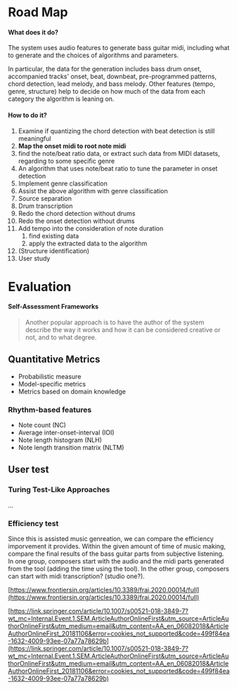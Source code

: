 # Road Map

#### What does it do?
The system uses audio features to generate bass guitar midi, including what to generate and the choices of algorithms and parameters.


In particular, the data for the generation includes bass drum onset, accompanied tracks' onset, beat, downbeat, pre-programmed patterns, chord detection, lead melody, and bass melody. Other features (tempo, genre, structure) help to decide on how much of the data from each category the algorithm is leaning on.

#### How to do it?

1. Examine if quantizing the chord detection with beat detection is still meaningful
2.  **Map the onset midi to root note midi**
3. find the note/beat ratio data, or extract such data from MIDI datasets, regarding to some specific genre
4. An algorithm that uses note/beat ratio to tune the parameter in onset detection
5. Implement genre classification
6. Assist the above algorithm with genre classification
7. Source separation
8. Drum transcription
9. Redo the chord detection without drums
10. Redo the onset detection without drums
11. Add tempo into the consideration of note duration
    1. find existing data
    2. apply the extracted data to the algorithm
12. (Structure identification)
13. User study




# Evaluation


#### Self-Assessment Frameworks
>Another popular approach is to have the author of the system describe the way it works and how it can be considered creative or not, and to what degree.


## Quantitative Metrics

* Probabilistic measure
* Model-specific metrics
* Metrics based on domain knowledge

### Rhythm-based features

* Note count (NC)
* Average inter-onset-interval (IOI)
* Note length histogram (NLH)
* Note length transition matrix (NLTM)


## User test

### Turing Test-Like Approaches

...

### Efficiency test
Since this is assisted music genreation, we can compare the efficiency imporvement it provides. Within the given amount of time of music making, compare the final results of the bass guitar parts from subjective listening. In one group, composers start with the audio and the midi parts generated from the tool (adding the time using the tool). In the other group, composers can start with midi transcription? (studio one?).







[https://www.frontiersin.org/articles/10.3389/frai.2020.00014/full](https://www.frontiersin.org/articles/10.3389/frai.2020.00014/full)

[https://link.springer.com/article/10.1007/s00521-018-3849-7?wt_mc=Internal.Event.1.SEM.ArticleAuthorOnlineFirst&utm_source=ArticleAuthorOnlineFirst&utm_medium=email&utm_content=AA_en_06082018&ArticleAuthorOnlineFirst_20181106&error=cookies_not_supported&code=499f84ea-1632-4009-93ee-07a77a78629b](https://link.springer.com/article/10.1007/s00521-018-3849-7?wt_mc=Internal.Event.1.SEM.ArticleAuthorOnlineFirst&utm_source=ArticleAuthorOnlineFirst&utm_medium=email&utm_content=AA_en_06082018&ArticleAuthorOnlineFirst_20181106&error=cookies_not_supported&code=499f84ea-1632-4009-93ee-07a77a78629b)

